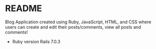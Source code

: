 # README

Blog Application created using Ruby, JavaScript, HTML, and CSS where users can create and edit their posts/comments, view all posts and comments!

- Ruby version
  Rails 7.0.3
